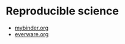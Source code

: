 # Reproducible science
- [mybinder.org](http://mybinder.org/)
- [everware.org](http://everware.xyz/)
